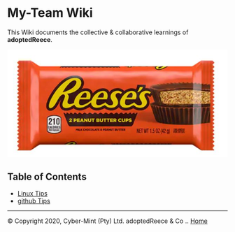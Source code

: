 # My-Team Wiki
This Wiki documents the collective & collaborative learnings of **adoptedReece**.

![my-team-banner](wiki/resources/teambanner.JPG)

## Table of Contents

* [Linux Tips](content/linux-tips.md)
* [github Tips](content/git-tips.md)


---
&copy; Copyright 2020, Cyber-Mint (Pty) Ltd. adoptedReece & Co ..
[Home](https://github.com/my-team/wiki)
